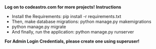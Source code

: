 **Log on to codeastro.com for more projects!**
**Instructions**
- Install the Requirements: pip install -r requirements.txt
- Then, make database migrations: python manage.py makemigrations
- python manage.py migrate
- And finally, run the application: python manage.py runserver

**For Admin Login Credentials, please create one using superuser!**
